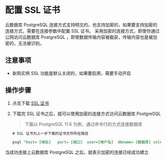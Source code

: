 # 配置 SSL 证书 
云数据库 PostgreSQL 连接方式支持明文的，也支持加密的，如果要支持加密的连接方式，需要在连接参数中配置 SSL 证书。
采用加密的连接方式，即使你通过公网访问云数据库 PostgreSQL ，即使数据传输内容被截获，传输内容也是被加密的，无法被识别。

## 注意事项
* 新购实例 SSL 功能是默认关闭的，如果要启用，需要手动开启

## 操作步骤
1. 点击下载 [SSL 证书](https://jddb-common-public.s3.cn-north-1.jdcloud-oss.com/jdcloud-rds-ca.pem)
2. 下载完 SSL 证书之后，就可以使用加密的连接方式访问云数据库 PostgreSQL 

   > 下面以 PostgreSQL  11.6 为例，通过命令行的方式连接数据库

   ```SQL
   # SSL 证书为上一步下载的证书文件所在路径

   psql "host= [域名]   port= [端口]  user=[用户名]  dbname= [数据库] sslrootcert= [SSL 证书路径] sslmode=verify-ca"
   ```

当成功连接上云数据库 PostgreSQL 之后，就表示加密的连接已经成功建立
